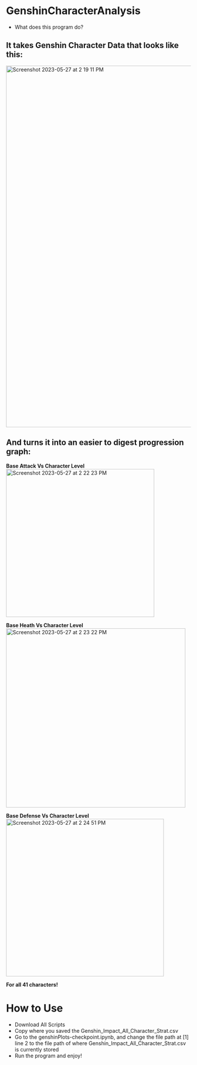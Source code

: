 # GenshinCharacterAnalysis

- What does this program do?

## It takes Genshin Character Data that looks like this:
<img width="987" alt="Screenshot 2023-05-27 at 2 19 11 PM" src="https://github.com/JJoeyIssa/GenshinCharacterAnalysis/assets/97713154/84656dec-be9c-465f-a4ba-87fc54463a1d">

## And turns it into an easier to digest progression graph:

__Base Attack Vs Character Level__
<img width="404" alt="Screenshot 2023-05-27 at 2 22 23 PM" src="https://github.com/JJoeyIssa/GenshinCharacterAnalysis/assets/97713154/8129743b-fac8-4db9-81ce-1d299816108c">

__Base Heath Vs Character Level__
<img width="489" alt="Screenshot 2023-05-27 at 2 23 22 PM" src="https://github.com/JJoeyIssa/GenshinCharacterAnalysis/assets/97713154/be889944-7c1c-4a36-9d31-9c54becc1ac0">

__Base Defense Vs Character Level__
<img width="430" alt="Screenshot 2023-05-27 at 2 24 51 PM" src="https://github.com/JJoeyIssa/GenshinCharacterAnalysis/assets/97713154/bf8b8d5a-5498-47fb-a696-51f158ba2d4e">

**For all 41 characters!**

# How to Use
- Download All Scripts
- Copy where you saved the Genshin_Impact_All_Character_Strat.csv
- Go to the genshinPlots-checkpoint.ipynb, and change the file path at [1] line 2 to the file path of where Genshin_Impact_All_Character_Strat.csv is currently stored
- Run the program and enjoy!
